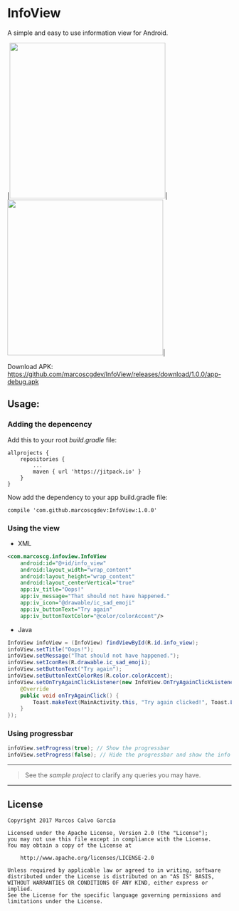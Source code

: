# InfoView
A simple and easy to use information view for Android.

|<img src="https://raw.githubusercontent.com/marcoscgdev/InfoView/master/device-2017-10-02-181419.png" width="350">|<img src="https://raw.githubusercontent.com/marcoscgdev/InfoView/master/device-2017-10-02-183520.gif" width="350">|

Download APK: https://github.com/marcoscgdev/InfoView/releases/download/1.0.0/app-debug.apk

## Usage:

### Adding the depencency

Add this to your root *build.gradle* file:

```
allprojects {
    repositories {
        ...
        maven { url 'https://jitpack.io' }
    }
}
```

Now add the dependency to your app build.gradle file:

```
compile 'com.github.marcoscgdev:InfoView:1.0.0'
```

### Using the view

- XML

```xml
<com.marcoscg.infoview.InfoView
    android:id="@+id/info_view"
    android:layout_width="wrap_content"
    android:layout_height="wrap_content"
    android:layout_centerVertical="true"
    app:iv_title="Oops!"
    app:iv_message="That should not have happened."
    app:iv_icon="@drawable/ic_sad_emoji"
    app:iv_buttonText="Try again"
    app:iv_buttonTextColor="@color/colorAccent"/>
```

- Java

```java
InfoView infoView = (InfoView) findViewById(R.id.info_view);
infoView.setTitle("Oops!");
infoView.setMessage("That should not have happened.");
infoView.setIconRes(R.drawable.ic_sad_emoji);
infoView.setButtonText("Try again");
infoView.setButtonTextColorRes(R.color.colorAccent);
infoView.setOnTryAgainClickListener(new InfoView.OnTryAgainClickListener() {
    @Override
    public void onTryAgainClick() {
        Toast.makeText(MainActivity.this, "Try again clicked!", Toast.LENGTH_SHORT).show();
    }
});
```

### Using progressbar
```java
infoView.setProgress(true); // Show the progressbar
infoView.setProgress(false); // Hide the progressbar and show the info content
```

---
>See the *sample project* to clarify any queries you may have.

---

## License

```
Copyright 2017 Marcos Calvo García

Licensed under the Apache License, Version 2.0 (the "License");
you may not use this file except in compliance with the License.
You may obtain a copy of the License at

    http://www.apache.org/licenses/LICENSE-2.0

Unless required by applicable law or agreed to in writing, software
distributed under the License is distributed on an "AS IS" BASIS,
WITHOUT WARRANTIES OR CONDITIONS OF ANY KIND, either express or implied.
See the License for the specific language governing permissions and
limitations under the License.
```

